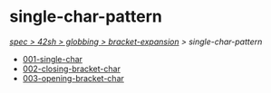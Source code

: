 # single-char-pattern

*[spec > 42sh > globbing > bracket-expansion](..) > single-char-pattern*

* [001-single-char](./001-single-char)
* [002-closing-bracket-char](./002-closing-bracket-char)
* [003-opening-bracket-char](./003-opening-bracket-char)
